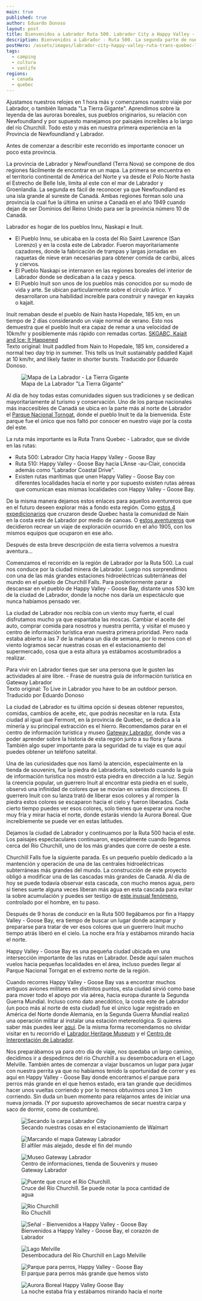 ```yaml
---
main: true
published: true
author: Eduardo Donoso
layout: post
title: Bienvenidos a Labrador Ruta 500. Labrador City a Happy Valley - Goose Bay - Ruta Trans Quebec - Labrador Parte 2
description: Bienvenidos a Labrador - Ruta 500. La segunda parte de nuestra aventura por la Ruta Trans Quebec - Labrador.
postHero: /assets/images/labrador-city-happy-valley-ruta-trans-quebec-labrador-parte-2/1.jpg
tags:
  - camping
  - cultura
  - vanlife
regions:
  - canada
  - quebec
---
```

Ajustamos nuestros relojes en 1 hora más y comenzamos nuestro viaje por Labrador, o también llamada "La Tierra Gigante". Aprendimos sobre la leyenda de las auroras boreales, sus pueblos originarios, su relación con Newfoundland y por supuesto manejamos por paisajes increíbles a lo largo del río Churchill. Todo esto y más en nuestra primera experiencia en la Provincia de Newfoundland y Labrador.

Antes de comenzar a describir este recorrido es importante conocer un poco esta provincia.

La provincia de Labrador y NewFoundland (Terra Nova) se compone de dos regiones fácilmente de encontrar en un mapa. La primera se encuentra en el territorio continental de América del Norte y va desde el Polo Norte hasta el Estrecho de Belle Isle, limita al este con el mar de Labrador y Groenlandia. La segunda es fácil de reconocer ya que Newfoundland es una isla grande al sureste de Canadá.  Ambas regiones forman solo una provincia la cual fue la última en unirse a Canadá en el año 1949 cuando dejan de ser Dominios del Reino Unido para ser la provincia número 10 de Canadá.

Labrador es hogar de los pueblos Innu, Naskapi e Inuit.
- El Pueblo Innu, se ubicaba en la costa del Río Saint Lawrence (San Lorenzo) y en la costa este de Labrador. Fueron mayoritariamente cazadores, donde la fabricación de trampas y largas jornadas en raquetas de nieve eran necesarias para obtener comida de caribú, alces y ciervos.
- El Pueblo Naskapi se internaron en las regiones boreales del interior de Labrador donde se dedicaban a la caza y pesca.
- El Pueblo Inuit son unos de los pueblos más conocidos por su modo de vida y arte. Se ubican particularmente sobre el círculo ártico. Y desarrollaron una habilidad increíble para construir y navegar en kayaks o kajait.

<div class="quote">
  Inuit remaban desde el pueblo de Nain hasta Hopedale, 185 km, en un tiempo de 2 días considerando un viaje normal de verano. Esto nos demuestra que el pueblo Inuit era capaz de remar a una velocidad de 10km/hr y posiblemente más rápido con remadas cortas. <a href="https://www.skgabc.com/news/posts/kajait-and-ice-it-happened" title="SKGABC">SKGABC, Kajait and Ice: It Happened</a>
</div>
<div class="cc">
  Texto original: Inuit paddled from Nain to Hopedale, 185 km, considered a normal two day trip in summer. This tells us Inuit sustainably paddled Kajait at 10 km/hr, and likely faster in shorter bursts. Traducido por Eduardo Donoso.
</div>

<figure class="figure">
  <img class="image" src="/assets/images/labrador-city-happy-valley-ruta-trans-quebec-labrador-parte-2/2.jpg" alt="Mapa de La Labrador - La Tierra Gigante">
  <figcaption class="img-caption">Mapa de La Labrador "La Tierra Gigante"</figcaption>
</figure>

Al día de hoy todas estas comunidades siguen sus tradiciones y se dedican mayoritariamente al turismo y conservación. Uno de los parque nacionales más inaccesibles de Canadá se ubica en la parte más al norte de Labrador el <a href="https://www.pc.gc.ca/en/pn-np/nl/torngats/info" title="Parcs Canada - Torngat Mountains National Park">Parque Nacional Torngat</a>, donde el pueblo Inuit te da la bienvenida. Este parque fue el único que nos faltó por conocer en nuestro viaje por la costa del este.

La ruta más importante es la Ruta Trans Quebec - Labrador, que se divide en las rutas:
- Ruta 500: Labrador City hacia Happy Valley - Goose Bay
- Ruta 510: Happy Valley -  Goose Bay hacia L’Anse -au-Clair, conocida además como "Labrador Coastal Drive".
- Existen rutas marítimas que unen Happy Valley - Goose Bay con diferentes localidades hacia el norte y por supuesto existen rutas aéreas que comunican esas mismas localidades con Happy Valley - Goose Bay.

De la misma manera dejamos estos enlaces para aquellos aventureros que en el futuro deseen explorar más a fondo esta región. Como <a href="https://www.youtube.com/watch?v=VKtHECyJBPA" title="Northern Scavenger">estos 4 expedicionarios</a> que cruzaron desde Quebec hasta la comunidad de Nain en la costa este de Labrador por medio de canoas. O <a href="https://www.youtube.com/watch?v=167TSveVGxk" title="Labrador Passage">estos aventureros</a> que decidieron recrear un viaje de exploración ocurrido en el año 1905, con los mismos equipos que ocuparon en ese año.

Después de esta breve descripción de esta tierra volvemos a nuestra aventura…

Comenzamos el recorrido en la región de Labrador por la Ruta 500. La cual nos conduce por la ciudad minera de Labrador. Luego nos sorprendimos con una de las más grandes estaciones hidroeléctricas subterráneas del mundo en el pueblo de Churchill Falls. Para posteriormente parar a descansar en el pueblo de Happy Valley - Goose Bay, distante unos 530 km de la ciudad de Labrador, donde la noche nos daría un espectáculo que nunca habíamos pensado ver.

La ciudad de Labrador nos recibía con un viento muy fuerte, el cual disfrutamos mucho ya que espantaba las moscas. Cambiar el aceite del auto, comprar comida para nosotros y nuestra perrita, y visitar el museo y centro de información turística eran nuestra primera prioridad. Pero nada estaba abierto a las 7 de la mañana un día de semana, por lo menos con el viento logramos secar nuestras cosas en el estacionamiento del supermercado, cosa que a esta altura ya estábamos acostumbrados a realizar.

<div class="quote">
  Para vivir en Labrador tienes que ser una persona que le gusten las actividades al aire libre. - Frase de nuestra guía de información turística en Gateway Labrador
</div>
<div class="cc">
  Texto original: To Live in Labrador you have to be an outdoor person. Traducido por Eduardo Donoso
</div>

La ciudad de Labrador es tu última opción si deseas obtener repuestos, comidas, cambios de aceite, etc, que podrás necesitar en la ruta. Esta ciudad al igual que Fermont, en la provincia de Quebec, se dedica a la minería y su principal extracción es el hierro.
Recomendamos parar en el centro de información turística y museo <a href="https://www.gatewaylabrador.ca/" title="Gateway Labrador">Gateway Labrador</a>, donde vas a poder aprender sobre la historia de esta región junto a su flora y fauna. También algo super importante para la seguridad de tu viaje es que aquí puedes obtener un teléfono satelital.

Una de las curiosidades que nos llamó la atención, especialmente en la tienda de souvenirs, fue la piedra de Labradorita, sobretodo cuando la guía de información turística nos mostró esta piedra en dirección a la luz. Según la creencia popular, un guerrero Inuit al encontrar esta piedra en el suelo, observó una infinidad de colores que se movían en varias direcciones. El guerrero Inuit con su lanza trató de liberar esos colores y al romper la piedra estos colores se escaparon hacia el cielo y fueron liberados. Cada cierto tiempo puedes ver esos colores, solo tienes que esperar una noche muy fría y mirar hacia el norte, donde estarás viendo la Aurora Boreal. Que increíblemente se puede ver en estas latitudes.

Dejamos la ciudad de Labrador y continuamos por la Ruta 500 hacia el este. Los paisajes espectaculares continuaron, especialmente cuando llegamos cerca del Río Churchill, uno de los más grandes que corre de oeste a este.

Churchill Falls fue la siguiente parada. Es un pequeño pueblo dedicado a la mantención y operación de una de las centrales hidroeléctricas subterráneas más grandes del mundo. La construcción de este proyecto obligó a modificar una de las cascadas más grandes de Canadá. Al día de hoy se puede todavía observar esta cascada, con mucho menos agua, pero si tienes suerte alguna veces liberan más agua en esta cascada para evitar la sobre acumulación y puedes ser testigo de <a href="https://www.cbc.ca/news/canada/newfoundland-labrador/churchill-falls-bonanza-1.5265645" title="CBC">este inusual fenómeno</a>, controlado por el hombre, en tu paso.

Después de 9 horas de conducir en la Ruta 500 llegábamos por fin a Happy Valley - Goose Bay, era tiempo de buscar un lugar donde acampar y prepararse para tratar de ver esos colores que un guerrero Inuit mucho tiempo atrás liberó en el cielo. La noche era fría y estábamos mirando hacia el norte.

Happy Valley - Goose Bay es una pequeña ciudad ubicada en una intersección importante de las rutas en Labrador.  Desde aquí salen muchos vuelos hacia pequeñas localidades en el área, incluso puedes llegar al Parque Nacional Torngat en el extremo norte de la región.

Cuando recorres Happy Valley - Goose Bay vas a encontrar muchos antiguos aviones militares en distintos puntos, esta ciudad sirvió como base para mover todo el apoyo por vía aérea, hacia europa durante la Segunda Guerra Mundial.
Incluso como dato anecdótico, la costa este de Labrador (un poco más al norte de esta ciudad) fue el único lugar registrado en América del Norte donde Alemania, en la Segunda Guerra Mundial realizó una operación militar al instalar una estación metereológica. Si quieres saber más puedes leer <a href="https://ireneu.blogspot.com/2014/11/kurt-la-olvidada-estacion-meteorologica.html#:~:text=Se%20trataba%20de%20Kurt%2C%20la%20estaci%C3%B3n%20meteorol%C3%B3gica%20nazi%20en%20Canad%C3%A1.&text=La%20Segunda%20Guerra%20Mundial%2C%20por,hizo%20en%20suelo%20de%20Norteam%C3%A9rica.&text=O%20al%20menos%20se%20cre%C3%ADa,de%20la%20pen%C3%ADnsula%20del%20Labrador." title="KURT, LA OLVIDADA ESTACIÓN METEOROLÓGICA NAZI">aquí</a>.
De la misma forma recomendamos no olvidar visitar en tu recorrido el <a href="http://www.labradorheritagemuseum.ca/home/" title="Labrador Heritage Museum">Labrador Heritage Museum</a> y el <a href="https://www.therooms.ca/labrador-interpretation-centre" title="Labrador Interpretation Centre">Centro de Interpretación de Labrador</a>.

Nos preparábamos ya para otro día de viaje, nos quedaba un largo camino, decidimos ir a despedirnos del río Churchill a su desembocadura en el Lago Melville. También antes de comenzar a viajar buscamos un lugar para jugar con nuestra perrita ya que no habíamos tenido la oportunidad de correr y es aquí en Happy Valley - Goose Bay donde encontramos el parque para perros más grande en el que hemos estado, era tan grande que decidimos hacer unos vueltas corriendo y por lo menos obtuvimos unos 3 km corriendo. Sin duda un buen momento para relajarnos antes de iniciar una nueva jornada. (Y por supuesto aprovechamos de secar nuestra carpa y saco de dormir, como de costumbre).

<figure class="figure">
  <img class="image" src="/assets/images/labrador-city-happy-valley-ruta-trans-quebec-labrador-parte-2/3.jpg" alt="Secando la carpa Labrador City">
  <figcaption class="img-caption">Secando nuestras cosas en el estacionamiento de Walmart</figcaption>
</figure>
<figure class="figure">
  <img class="image" src="/assets/images/labrador-city-happy-valley-ruta-trans-quebec-labrador-parte-2/4.jpg" alt="Marcando el mapa Gateway Labrador">
  <figcaption class="img-caption">El alfiler más alejado, desde el fin del mundo</figcaption>
</figure>
<figure class="figure">
  <img class="image" src="/assets/images/labrador-city-happy-valley-ruta-trans-quebec-labrador-parte-2/5.jpg" alt="Museo Gateway Labrador">
  <figcaption class="img-caption">Centro de informaciones, tienda de Souvenirs y museo Gateway Labrador</figcaption>
</figure>
<figure class="figure">
  <img class="image" src="/assets/images/labrador-city-happy-valley-ruta-trans-quebec-labrador-parte-2/6.jpg" alt="Puente que cruce el Río Churchill.">
  <figcaption class="img-caption">Cruce del Río Churchill. Se puede notar la poca cantidad de agua</figcaption>
</figure>
<figure class="figure">
  <img class="image" src="/assets/images/labrador-city-happy-valley-ruta-trans-quebec-labrador-parte-2/7.jpg" alt="Río Churchill">
  <figcaption class="img-caption">Río Chuchill</figcaption>
</figure>
<figure class="figure">
  <img class="image" src="/assets/images/labrador-city-happy-valley-ruta-trans-quebec-labrador-parte-2/8.jpg" alt="Señal - Bienvenidos a Happy Valley - Goose Bay">
  <figcaption class="img-caption">Bienvenidos a Happy Valley - Goose Bay, el corazón de Labrador</figcaption>
</figure>
<figure class="figure">
  <img class="image" src="/assets/images/labrador-city-happy-valley-ruta-trans-quebec-labrador-parte-2/9.jpg" alt="Lago Melville">
  <figcaption class="img-caption">Desembocadura del Río Churchill en Lago Melville</figcaption>
</figure>
<figure class="figure">
  <img class="image" src="/assets/images/labrador-city-happy-valley-ruta-trans-quebec-labrador-parte-2/10.jpg" alt="Parque para perros, Happy Valley - Goose Bay">
  <figcaption class="img-caption">El parque para perros más grande que hemos visto</figcaption>
</figure>
<figure class="figure">
  <img class="image" src="/assets/images/labrador-city-happy-valley-ruta-trans-quebec-labrador-parte-2/11.jpg" alt="Aurora Boreal Happy Valley Goose Bay">
  <figcaption class="img-caption">La noche estaba fría y estábamos mirando hacia el norte</figcaption>
</figure>
